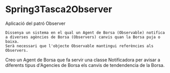 # Spring3Tasca2Observer

Aplicació del patró Observer

    Dissenya un sistema en el qual un Agent de Borsa (Observable) notifica a diverses agències de Borsa (Observers) canvis quan la Borsa puja o baixa.
    Serà necessari que l'objecte Observable mantingui referències als Observers.





Creo un Agent de Borsa que fa servir una classe Notificadora per avisar a diferents tipus d'Agencies de Borsa els canvis de tendendencia de la Borsa.
